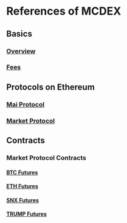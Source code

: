 # References of MCDEX

## Basics

### [Overview](en/overview.md)


### [Fees](en/fees.md)

## Protocols on Ethereum

### [Mai Protocol](https://github.com/mcdexio/documents/blob/master/en/mai.md)

### [Market Protocol](en/market-protocol.md)

## Contracts 

### Market Protocol Contracts

#### [BTC Futures](en/btc-mp.md)

#### [ETH Futures](en/eth-mp.md)

#### [SNX Futures](en/snx-mp.md)

#### [TRUMP Futures](en/trump-mp.md)
